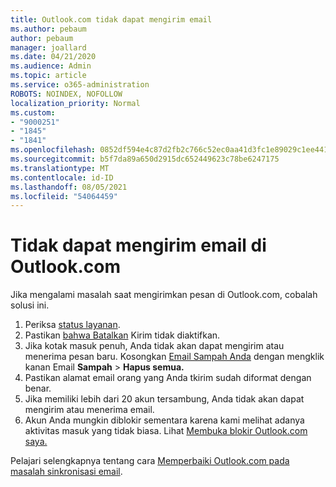 ```yaml
---
title: Outlook.com tidak dapat mengirim email
ms.author: pebaum
author: pebaum
manager: joallard
ms.date: 04/21/2020
ms.audience: Admin
ms.topic: article
ms.service: o365-administration
ROBOTS: NOINDEX, NOFOLLOW
localization_priority: Normal
ms.custom:
- "9000251"
- "1845"
- "1841"
ms.openlocfilehash: 0852df594e4c87d2fb2c766c52ec0aa41d3fc1e89029c1ee4417cfffebbe7352
ms.sourcegitcommit: b5f7da89a650d2915dc652449623c78be6247175
ms.translationtype: MT
ms.contentlocale: id-ID
ms.lasthandoff: 08/05/2021
ms.locfileid: "54064459"
---
```

# <a name="unable-to-send-email-in-outlookcom"></a>Tidak dapat mengirim email di Outlook.com

Jika mengalami masalah saat mengirimkan pesan di Outlook.com, cobalah solusi ini.

1. Periksa [status layanan](https://go.microsoft.com/fwlink/p/?linkid=837482). 
2. Pastikan [bahwa Batalkan](https://outlook.live.com/mail/options/mail/messageContent/undoSend) Kirim tidak diaktifkan.
3. Jika kotak masuk penuh, Anda tidak akan dapat mengirim atau menerima pesan baru. Kosongkan [Email Sampah Anda](https://outlook.live.com/mail/junkemail) dengan mengklik kanan Email **Sampah**  >  **Hapus semua.**
4. Pastikan alamat email orang yang Anda tkirim sudah diformat dengan benar.
5. Jika memiliki lebih dari 20 akun tersambung, Anda tidak akan dapat mengirim atau menerima email.
6. Akun Anda mungkin diblokir sementara karena kami melihat adanya aktivitas masuk yang tidak biasa. Lihat [Membuka blokir Outlook.com saya.](https://support.office.com/article/f4ad2701-d166-4d8b-8a6a-9af2a1f8a4c4)

Pelajari selengkapnya tentang cara [Memperbaiki Outlook.com pada masalah sinkronisasi email](https://support.office.com/article/d39e3341-8d79-4bf1-b3c7-ded602233642).